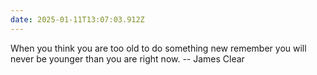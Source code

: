 ```yaml
---
date: 2025-01-11T13:07:03.912Z
---
```


When you think you are too old to do something new remember you will never be younger than you are right now.
-- James Clear